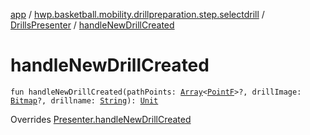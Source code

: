 [app](../../index.md) / [hwp.basketball.mobility.drillpreparation.step.selectdrill](../index.md) / [DrillsPresenter](index.md) / [handleNewDrillCreated](.)

# handleNewDrillCreated

`fun handleNewDrillCreated(pathPoints: `[`Array`](https://kotlinlang.org/api/latest/jvm/stdlib/kotlin/-array/index.html)`<`[`PointF`](../../hwp.basketball.mobility.util/-point-f/index.md)`>?, drillImage: `[`Bitmap`](https://developer.android.com/reference/android/graphics/Bitmap.html)`?, drillname: `[`String`](https://kotlinlang.org/api/latest/jvm/stdlib/kotlin/-string/index.html)`): `[`Unit`](https://kotlinlang.org/api/latest/jvm/stdlib/kotlin/-unit/index.html)

Overrides [Presenter.handleNewDrillCreated](../-drills-contract/-presenter/handle-new-drill-created.md)

